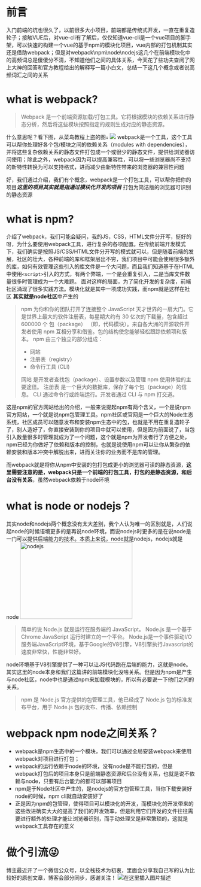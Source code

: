 # 前言
入门前端的坑也很久了，以前很多大小项目，前端都是传统式开发，一直在重复造轮子；接触VUE后，对vue-cli有了解后，仅仅知道vue-cli是一个vue项目的脚手架，可以快速的构建一个vue的基于npm的模块化项目，vue内部的打包机制其实还是借助webpack；但是对webpack\npm\node\nodejs这几个在前端模块化中的高频词总是傻傻分不清，不知道他们之间的具体关系，今天花了些功夫查阅了网上大神的回答和官方教程给出的解释写一篇小白文，总结一下这几个概念或者说高频词汇之间的关系

# what is webpack?
> Webpack 是一个前端资源加载/打包工具。它将根据模块的依赖关系进行静态分析，然后将这些模块按照指定的规则生成对应的静态资源。

什么意思呢？看下图，从菜鸟教程上盗的图`↓`
<img src="//www.runoob.com/wp-content/uploads/2017/01/what-is-webpack.png">
webpack是一个工具，这个工具可以帮你处理好各个包/模块之间的依赖关系（modules with dependencies），并将这些复杂依赖关系的静态文件打包成一个或很少的静态文件，提供给浏览器访问使用；除此之外，webpack因为可以提高兼容性，可以将一些浏览器尚不支持的新特性转换为可以支持格式，进而减少由新特性带来的浏览器的兼容性问题

好，我们通过介绍，我们有个概念，webpack是一个打包工具，可以帮你把你的项目<b>*这里的项目其实就是指通过模块化开发的项目*</b> 打包为简洁版的浏览器可识别的静态资源

# what is npm?
介绍了webpack，我们可能会疑问，我的JS，CSS，HTML文件分开写，挺好的呀，为什么要使用webpack工具，进行复杂的各项配置。在传统前端开发模式下，我们确实是按照JS/CSS/HTML文件分开写的模式就可以，但是随着前端的发展，社区的壮大，各种前端的库和框架层出不穷，我们项目中可能会使用很多额外的库，如何有效管理这些引入的库文件是一个大问题，而且我们知道基于在HTML中使用`<script>`引入的方式，有两个弊端，一个是会重复引入，二是当库文件数量很多时管理成为一个大难题。
面对这样的局面，为了简化开发的复杂度，前端社区涌现了很多实践方法。模块化就是其中一项成功实践，而npm就是这样在社区 <b>其实就是node社区</b>中产生的
>npm 为你和你的团队打开了连接整个 JavaScript 天才世界的一扇大门。它是世界上最大的软件注册表，每星期大约有 30 亿次的下载量，包含超过 600000 个 包（package） （即，代码模块）。来自各大洲的开源软件开发者使用 npm 互相分享和借鉴。包的结构使您能够轻松跟踪依赖项和版本。
npm 由三个独立的部分组成：
> - 网站
> - 注册表（registry）
> - 命令行工具 (CLI)
> 
>网站 是开发者查找包（package）、设置参数以及管理 npm 使用体验的主要途径。
注册表 是一个巨大的数据库，保存了每个包（package）的信息。
CLI 通过命令行或终端运行。开发者通过 CLI 与 npm 打交道。

这是npm的官方网站给出的介绍，一般来说提起npm有两个含义，一个是说npm官方网站，一个就是说npm包管理工具。npm社区或官网是一个巨大的Node生态系统，社区成员可以随意发布和安装npm生态中的包，也就是不用在重复造轮子了，别人造好了，你直接安装到你的项目中就可以使用，但是因为前面说了，当包引入数量很多时管理就成为了一个问题，这个就是npm为开发者行了方便之处，npm已经为你做好了依赖和版本的控制，也就是说使用npm可以让你从繁杂的依赖安装和版本冲突中解脱出来，进而关注你的业务而不是库的管理。

而webpack就是将你从npm中安装的包打包成更小的浏览器可读的静态资源，<b>这里需要注意的是，webpack只是一个前端的打包工具，打包的是静态资源，和后台没有关系</b>，虽然webpack依赖于node环境

# what is node or nodejs？
其实node和nodejs两个概念没有太大差别，我个人认为唯一的区别就是，人们说起node的时候语境更多的是再说node环境，而说nodejs时更多的是在说node是一门可以提供后端能力的技术。本质上来说，node就是nodejs，nodejs就是node
<img width="300" height="205" style="margin:0 auto" class="alignnone size-full wp-image-6521" alt="nodejs" src="//www.runoob.com/wp-content/uploads/2014/03/nodejs.jpg">

>简单的说 Node.js 就是运行在服务端的 JavaScript。
Node.js 是一个基于Chrome JavaScript 运行时建立的一个平台。
Node.js是一个事件驱动I/O服务端JavaScript环境，基于Google的V8引擎，V8引擎执行Javascript的速度非常快，性能非常好。

node环境基于V8引擎提供了一种可以让JS代码跑在后端的能力，这就是node。其实这里的node本身和我们这篇讲的前端模块化没啥关系。但是因为npm是产生与node社区，node中也是通过npm来加载模块的，所以有必要说一下他们之间的关系。
>npm 是 Node.js 官方提供的包管理工具，他已经成了 Node.js 包的标准发布平台，用于 Node.js 包的发布、传播、依赖控制

# webpack npm node之间关系？
- webpack是npm生态中的一个模块，我们可以通过全局安装webpack来使用webpack对项目进行打包；
- webpack的运行依赖于node的环境，没有node是不能打包的，但是webpack打包后的项目本身只是前端静态资源和后台没有关系，也就是说不依赖与node，只要有后台能力的都可以部署项目
- npm是于Node社区中产生的，是nodejs的官方包管理工具，当你下载安装好node的时候，npm cli就自动安装好了
- 正是因为npm的包管理，使得项目可以模块化的开发，而模块化的开发带来的这些改进确实大大的提高了我们的开发效率，但是利用它们开发的文件往往需要进行额外的处理才能让浏览器识别，而手动处理又是非常繁琐的，这就是webpack工具存在的意义

# 做个引流😜
博主最近开了一个微信公众号，以全栈技术为初衷，里面会分享我自己写的认为比较好的原创文章，博客会部分同步，感谢关注！
![在这里插入图片描述](https://img-blog.csdnimg.cn/20190322164049429.jpg)